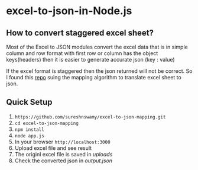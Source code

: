 # excel-to-json-in-Node.js

## How to convert staggered excel sheet?

Most of the Excel to JSON modules convert the excel data that is in simple column and row format with first
row or column has the object keys(headers) then it is easier to generate accurate json (key : value)

If the excel format is staggered then the json returned will not be correct. So I found this [repo](https://github.com/DiegoZoracKy/convert-excel-to-json) suing the mapping algorithm to translate excel sheet to json.


## Quick Setup

1) `https://github.com/sureshnswamy/excel-to-json-mapping.git` <br>
2) `cd excel-to-json-mapping` <br>
3) `npm install` <br>
4) `node app.js` <br>
5) In your browser `http://localhost:3000` <br>
6) Upload excel file and see result <br>
7) The originl excel file is saved in *uploads*<br>
8) Check the converted json in *output.json* <br>
